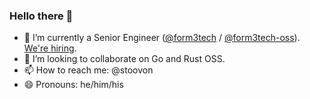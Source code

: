 ### Hello there 👋

- 🔭 I’m currently a Senior Engineer ([@form3tech](https://github.com/form3tech) / [@form3tech-oss](https://github.com/form3tech-oss)). [We're hiring](https://www.form3.tech/careers).
- 👯 I’m looking to collaborate on Go and Rust OSS.
- 📫 How to reach me: @stoovon
- 😄 Pronouns: he/him/his
